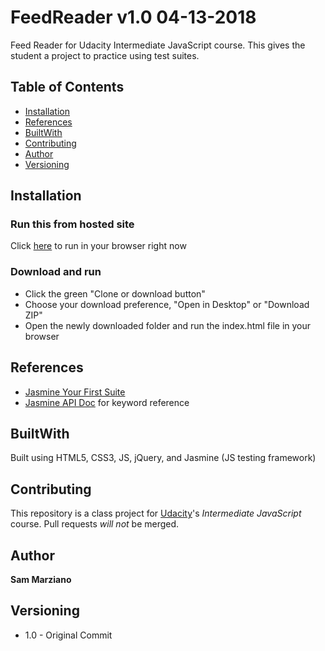 # FeedReader v1.0 04-13-2018

Feed Reader for Udacity Intermediate JavaScript course.  This gives the student a project to practice using test suites.

## Table of Contents

* [Installation](#installation)
* [References](#references)
* [BuiltWith](#builtwith)
* [Contributing](#contributing)
* [Author](#author)
* [Versioning](#versioning)

## Installation

### Run this from hosted site

Click [here](https://samulmarziano.github.io/FeedReader/) to run in your browser right now

### Download and run

* Click the green "Clone or download button"
* Choose your download preference, "Open in Desktop" or "Download ZIP"
* Open the newly downloaded folder and run the index.html file in your browser

## References

* [Jasmine Your First Suite](https://jasmine.github.io/tutorials/your_first_suite)
* [Jasmine API Doc](https://jasmine.github.io/api/edge/global.html) for keyword reference

## BuiltWith

Built using HTML5, CSS3, JS, jQuery, and Jasmine (JS testing framework)

## Contributing

This repository is a class project for [Udacity](https://www.udacity.com/)'s *Intermediate JavaScript* course. Pull requests _will not_ be merged.

## Author

**Sam Marziano**

## Versioning

* 1.0 - Original Commit
